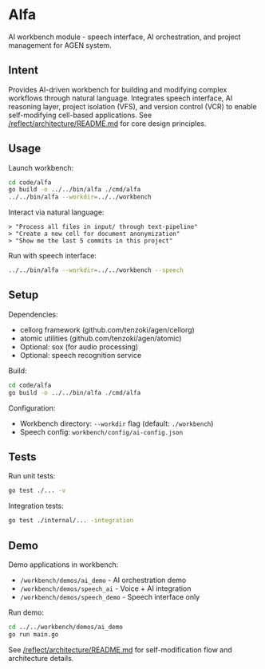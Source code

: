 # Alfa

AI workbench module - speech interface, AI orchestration, and project management for AGEN system.

## Intent

Provides AI-driven workbench for building and modifying complex workflows through natural language. Integrates speech interface, AI reasoning layer, project isolation (VFS), and version control (VCR) to enable self-modifying cell-based applications. See [/reflect/architecture/README.md](../../reflect/architecture/README.md) for core design principles.

## Usage

Launch workbench:
```bash
cd code/alfa
go build -o ../../bin/alfa ./cmd/alfa
../../bin/alfa --workdir=../../workbench
```

Interact via natural language:
```
> "Process all files in input/ through text-pipeline"
> "Create a new cell for document anonymization"
> "Show me the last 5 commits in this project"
```

Run with speech interface:
```bash
../../bin/alfa --workdir=../../workbench --speech
```

## Setup

Dependencies:
- cellorg framework (github.com/tenzoki/agen/cellorg)
- atomic utilities (github.com/tenzoki/agen/atomic)
- Optional: sox (for audio processing)
- Optional: speech recognition service

Build:
```bash
cd code/alfa
go build -o ../../bin/alfa ./cmd/alfa
```

Configuration:
- Workbench directory: `--workdir` flag (default: `./workbench`)
- Speech config: `workbench/config/ai-config.json`

## Tests

Run unit tests:
```bash
go test ./... -v
```

Integration tests:
```bash
go test ./internal/... -integration
```

## Demo

Demo applications in workbench:
- `/workbench/demos/ai_demo` - AI orchestration demo
- `/workbench/demos/speech_ai` - Voice + AI integration
- `/workbench/demos/speech_demo` - Speech interface only

Run demo:
```bash
cd ../../workbench/demos/ai_demo
go run main.go
```

See [/reflect/architecture/README.md](../../reflect/architecture/README.md) for self-modification flow and architecture details.
